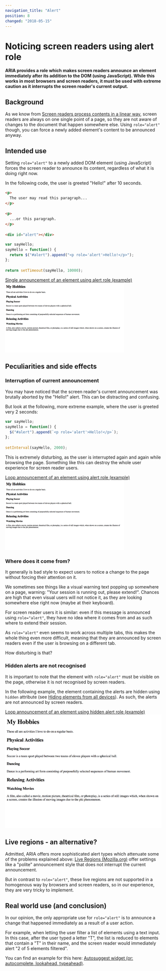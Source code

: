 ```yaml
---
navigation_title: "Alert"
position: 8
changed: "2018-05-15"
---
```


# Noticing screen readers using alert role

**ARIA provides a role which makes screen readers announce an element immediately after its addition to the DOM (using JavaScript). While this works in most browsers and screen readers, it must be used with extreme caution as it interrupts the screen reader's current output.**

## Background

As we know from [Screen readers process contents in a linear way](/pages/knowledge/desktop-screen-readers/linear-processing), screen readers are always on one single point of a page, so they are not aware of changes to the document that happen somewhere else. Using `role="alert"` though, you can force a newly added element's content to be announced anyway.

## Intended use

Setting `role="alert"` to a newly added DOM element (using JavaScript) forces the screen reader to announce its content, regardless of what it is doing right now.

In the following code, the user is greeted "Hello!" after 10 seconds.

```html
<p>
  The user may read this paragraph...
</p>

<p>
  ...or this paragraph.
</p>

<div id="alert"></div>
```

```javascript
var sayHello;
sayHello = function() {
  return $("#alert").append("<p role='alert'>Hello!</p>");
};

return setTimeout(sayHello, 10000);
```

[Single announcement of an element using alert role (example) ![Preview](_examples/single-announcement-of-an-element-using-alert-role/_example.png)](_examples/single-announcement-of-an-element-using-alert-role)

## Peculiarities and side effects

### Interruption of current announcement

You may have noticed that the screen reader's current announcement was brutally aborted by the "Hello!" alert. This can be distracting and confusing.

But look at the following, more extreme example, where the user is greeted very 2 seconds:

```javascript
var sayHello;
sayHello = function() {
  $("#alert").append(`<p role='alert'>Hello!</p>`);
};

setInterval(sayHello, 2000);
```

This is extremely disturbing, as the user is interrupted again and again while browsing the page. Something like this can destroy the whole user experience for screen reader users.

[Loop announcement of an element using alert role (example) ![Preview](_examples/loop-announcement-of-an-element-using-alert-role/_example.png)](_examples/loop-announcement-of-an-element-using-alert-role)

### Where does it come from?

It generally is bad style to expect users to notice a change to the page without forcing their attention on it.

We sometimes see things like a visual warning text popping up somewhere on a page, warning: "Your session is running out, please extend!". Chances are high that even visual users will not notice it, as they are looking somewhere else right now (maybe at their keyboard).

For screen reader users it is similar: even if this message is announced using `role="alert"`, they have no idea where it comes from and as such where to extend their session.

As `role="alert"` even seems to work across multiple tabs, this makes the whole thing even more difficult, meaning that they are announced by screen readers even if the user is browsing on a different tab.

How disturbing is that?

### Hidden alerts are not recognised

It is important to note that the element with `role="alert"` must be visible on the page, otherwise it is not recognised by screen readers.

In the following example, the element containing the alerts are hidden using `hidden` attribute (see [Hiding elements from all devices](/pages/examples/hiding-elements/from-all-devices)). As such, the alerts are not announced by screen readers.

[Loop announcement of an element using hidden alert role (example) ![Preview](_examples/loop-announcement-of-an-element-using-hidden-alert-role/_example.png)](_examples/loop-announcement-of-an-element-using-hidden-alert-role)

## Live regions - an alternative?

Admitted, ARIA offers more sophisticated alert types which attenuate some of the problems explained above: [Live Regions (Mozilla.org)](https://developer.mozilla.org/en-US/docs/Web/Accessibility/ARIA/ARIA_Live_Regions) offer settings like a "polite" announcement style that does not interrupt the current announcement.

But in contrast to `role="alert"`, these live regions are not supported in a homogenous way by browsers and screen readers, so in our experience, they are very tricky to implement.

## Real world use (and conclusion)

In our opinion, the only appropriate use for `role="alert"` is to announce a change that happened immediately as a result of a user action.

For example, when letting the user filter a list of elements using a text input. In this case, after the user typed a letter "T", the list is reduced to elements that contain a "T" in their name, and the screen reader would immediately alert "2 of 5 elements filtered".

You can find an example for this here: [Autosuggest widget (or: autocomplete, lookahead, typeahead)](/pages/examples/widgets/autosuggest).